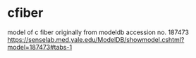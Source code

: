 # cfiber
model of c fiber originally from modeldb accession no. 187473 https://senselab.med.yale.edu/ModelDB/showmodel.cshtml?model=187473#tabs-1
